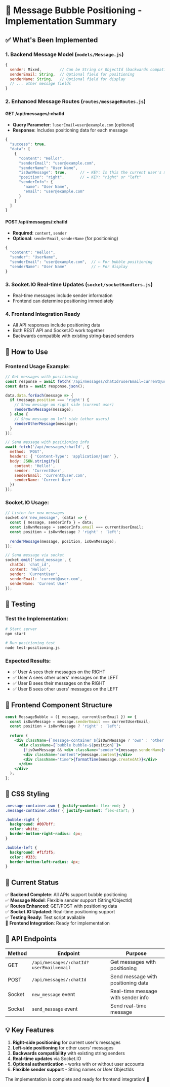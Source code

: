 # 🎯 Message Bubble Positioning - Implementation Summary

## ✅ What's Been Implemented

### 1. **Backend Message Model** (`models/Message.js`)
```javascript
{
  sender: Mixed,        // Can be String or ObjectId (backwards compatible)
  senderEmail: String,  // Optional field for positioning
  senderName: String,   // Optional field for display
  // ... other message fields
}
```

### 2. **Enhanced Message Routes** (`routes/messageRoutes.js`)

#### **GET /api/messages/:chatId**
- **Query Parameter**: `?userEmail=user@example.com` (optional)
- **Response**: Includes positioning data for each message
```javascript
{
  "success": true,
  "data": [
    {
      "content": "Hello!",
      "senderEmail": "user@example.com",
      "senderName": "User Name",
      "isOwnMessage": true,      // ← KEY: Is this the current user's message?
      "position": "right",       // ← KEY: "right" or "left"
      "senderInfo": {
        "name": "User Name",
        "email": "user@example.com"
      }
    }
  ]
}
```

#### **POST /api/messages/:chatId**
- **Required**: `content`, `sender`
- **Optional**: `senderEmail`, `senderName` (for positioning)
```javascript
{
  "content": "Hello!",
  "sender": "UserName",
  "senderEmail": "user@example.com",  // ← For bubble positioning
  "senderName": "User Name"           // ← For display
}
```

### 3. **Socket.IO Real-time Updates** (`socket/socketHandlers.js`)
- Real-time messages include sender information
- Frontend can determine positioning immediately

### 4. **Frontend Integration Ready**
- All API responses include positioning data
- Both REST API and Socket.IO work together
- Backwards compatible with existing string-based senders

## 🚀 How to Use

### **Frontend Usage Example:**
```javascript
// Get messages with positioning
const response = await fetch('/api/messages/chatId?userEmail=current@user.com');
const data = await response.json();

data.data.forEach(message => {
  if (message.position === 'right') {
    // Show message on right side (current user)
    renderOwnMessage(message);
  } else {
    // Show message on left side (other users)
    renderOtherMessage(message);
  }
});

// Send message with positioning info
await fetch('/api/messages/chatId', {
  method: 'POST',
  headers: { 'Content-Type': 'application/json' },
  body: JSON.stringify({
    content: 'Hello!',
    sender: 'CurrentUser',
    senderEmail: 'current@user.com',
    senderName: 'Current User'
  })
});
```

### **Socket.IO Usage:**
```javascript
// Listen for new messages
socket.on('new_message', (data) => {
  const { message, senderInfo } = data;
  const isOwnMessage = senderInfo.email === currentUserEmail;
  const position = isOwnMessage ? 'right' : 'left';
  
  renderMessage(message, position, isOwnMessage);
});

// Send message via socket
socket.emit('send_message', {
  chatId: 'chat_id',
  content: 'Hello!',
  sender: 'CurrentUser',
  senderEmail: 'current@user.com',
  senderName: 'Current User'
});
```

## 🔧 Testing

### **Test the Implementation:**
```bash
# Start server
npm start

# Run positioning test
node test-positioning.js
```

### **Expected Results:**
- ✅ User A sees their messages on the RIGHT
- ✅ User A sees other users' messages on the LEFT
- ✅ User B sees their messages on the RIGHT  
- ✅ User B sees other users' messages on the LEFT

## 📱 Frontend Component Structure

```jsx
const MessageBubble = ({ message, currentUserEmail }) => {
  const isOwnMessage = message.senderEmail === currentUserEmail;
  const position = isOwnMessage ? 'right' : 'left';
  
  return (
    <div className={`message-container ${isOwnMessage ? 'own' : 'other'}`}>
      <div className={`bubble bubble-${position}`}>
        {!isOwnMessage && <div className="sender">{message.senderName}</div>}
        <div className="content">{message.content}</div>
        <div className="time">{formatTime(message.createdAt)}</div>
      </div>
    </div>
  );
};
```

## 🎨 CSS Styling

```css
.message-container.own { justify-content: flex-end; }
.message-container.other { justify-content: flex-start; }

.bubble-right {
  background: #007bff;
  color: white;
  border-bottom-right-radius: 4px;
}

.bubble-left {
  background: #f1f3f5;
  color: #333;
  border-bottom-left-radius: 4px;
}
```

## 🚧 Current Status

✅ **Backend Complete**: All APIs support bubble positioning  
✅ **Message Model**: Flexible sender support (String/ObjectId)  
✅ **Routes Enhanced**: GET/POST with positioning data  
✅ **Socket.IO Updated**: Real-time positioning support  
✅ **Testing Ready**: Test script available  
🔄 **Frontend Integration**: Ready for implementation  

## 🔗 API Endpoints

| Method | Endpoint | Purpose |
|--------|----------|---------|
| GET | `/api/messages/:chatId?userEmail=email` | Get messages with positioning |
| POST | `/api/messages/:chatId` | Send message with positioning data |
| Socket | `new_message` event | Real-time message with sender info |
| Socket | `send_message` event | Send real-time message |

## 💡 Key Features

1. **Right-side positioning** for current user's messages
2. **Left-side positioning** for other users' messages  
3. **Backwards compatibility** with existing string senders
4. **Real-time updates** via Socket.IO
5. **Optional authentication** - works with or without user accounts
6. **Flexible sender support** - String names or User ObjectIds

The implementation is complete and ready for frontend integration! 🎉